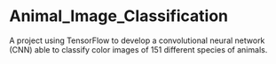 # Animal_Image_Classification
A project using TensorFlow to develop a convolutional neural network (CNN) able to classify color images of 151 different species of animals.
